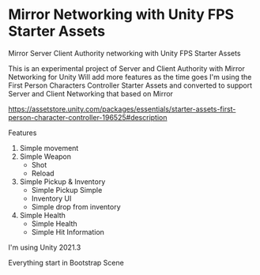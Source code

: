 # Mirror Networking with Unity FPS Starter Assets
Mirror Server Client Authority networking with Unity FPS Starter Assets

This is an experimental project of Server and Client Authority with Mirror Networking for Unity
Will add more features as the time goes
I'm using the First Person Characters Controller Starter Assets and converted to support Server and Client Networking that based on Mirror

https://assetstore.unity.com/packages/essentials/starter-assets-first-person-character-controller-196525#description

Features
1. Simple movement
2. Simple Weapon
    - Shot
    - Reload
3. Simple Pickup & Inventory
    - Simple Pickup Simple 
    - Inventory UI 
    - Simple drop from inventory
4. Simple Health
    - Simple Health
    - Simple Hit Information

I'm using Unity 2021.3

Everything start in Bootstrap Scene
